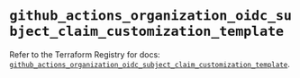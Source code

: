 # `github_actions_organization_oidc_subject_claim_customization_template`

Refer to the Terraform Registry for docs: [`github_actions_organization_oidc_subject_claim_customization_template`](https://registry.terraform.io/providers/integrations/github/6.2.2/docs/resources/actions_organization_oidc_subject_claim_customization_template).
